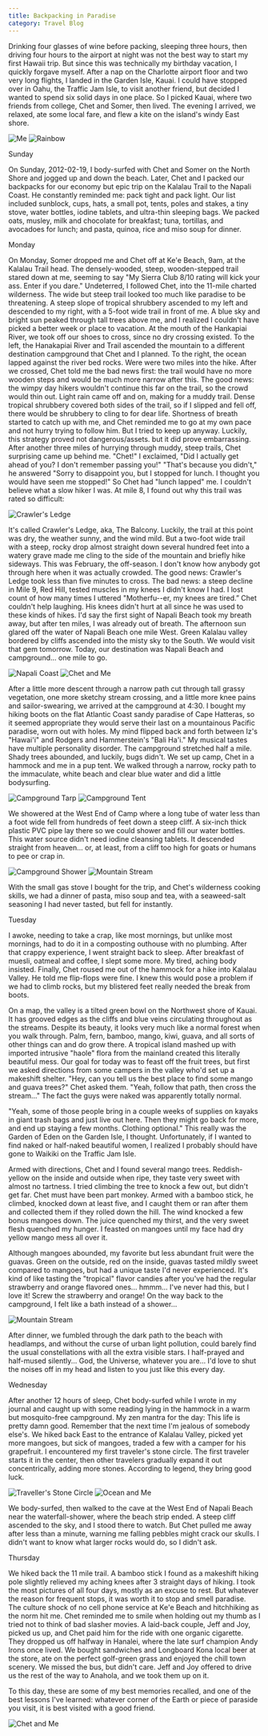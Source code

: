 ```yaml
---
title: Backpacking in Paradise
category: Travel Blog
---
```


Drinking four glasses of wine before packing, sleeping three hours, then driving four hours to the airport at night was not the best way to start my first Hawaii trip. But since this was technically my birthday vacation, I quickly forgave myself. After a nap on the Charlotte airport floor and two very long flights, I landed in the Garden Isle, Kauai. I could have stopped over in Oahu, the Traffic Jam Isle, to visit another friend, but decided I wanted to spend six solid days in one place. So I picked Kauai, where two friends from college, Chet and Somer, then lived. The evening I arrived, we relaxed, ate some local fare, and flew a kite on the island's windy East shore.

![Me](ocean_and_kruza.jpg "Me")
![Rainbow](rainbow.jpg "Hawaiian Rainbow")

Sunday

On Sunday, 2012-02-19, I body-surfed with Chet and Somer on the North Shore and jogged up and down the beach. Later, Chet and I packed our backpacks for our economy but epic trip on the Kalalau Trail to the Napali Coast. He constantly reminded me: pack tight and pack light. Our list included sunblock, cups, hats, a small pot, tents, poles and stakes, a tiny stove, water bottles, iodine tablets, and ultra-thin sleeping bags. We packed oats, musley, milk and chocolate for breakfast; tuna, tortillas, and avocadoes for lunch; and pasta, quinoa, rice and miso soup for dinner.

Monday

On Monday, Somer dropped me and Chet off at Ke'e Beach, 9am, at the Kalalau Trail head. The densely-wooded, steep, wooden-stepped trail stared down at me, seeming to say "My Sierra Club 8/10 rating will kick your ass. Enter if you dare." Undeterred, I followed Chet, into the 11-mile charted wilderness. The wide but steep trail looked too much like paradise to be threatening. A steep slope of tropical shrubbery ascended to my left and descended to my right, with a 5-foot wide trail in front of me. A blue sky and bright sun peaked through tall trees above me, and I realized I couldn't have picked a better week or place to vacation.
At the mouth of the Hankapiai River, we took off our shoes to cross, since no dry crossing existed. To the left, the Hanakapiai River and Trail ascended the mountain to a different destination campground that Chet and I planned. To the right, the ocean lapped against the river bed rocks. Were were two miles into the hike. After we crossed, Chet told me the bad news first: the trail would have no more wooden steps and would be much more narrow after this. The good news: the wimpy day hikers wouldn't continue this far on the trail, so the crowd would thin out. Light rain came off and on, making for a muddy trail. Dense tropical shrubbery covered both sides of the trail, so if I slipped and fell off, there would be shrubbery to cling to for dear life. Shortness of breath started to catch up with me, and Chet reminded me to go at my own pace and not hurry trying to follow him. But I tried to keep up anyway. Luckily, this strategy proved not dangerous/assets. but it did prove embarrassing. After another three miles of hurrying through muddy, steep trails, Chet surprising came up behind me.
"Chet!" I exclaimed, "Did I actually get ahead of you? I don't remember passing you!"
"That's because you didn't," he answered "Sorry to disappoint you, but I stopped for lunch. I thought you would have seen me stopped!"
So Chet had "lunch lapped" me. I couldn't believe what a slow hiker I was.
At mile 8, I found out why this trail was rated so difficult:

![Crawler's Ledge](crawlers_ledge1.jpg "Crawler's Ledge")

It's called Crawler's Ledge, aka, The Balcony. Luckily, the trail at this point was dry, the weather sunny, and the wind mild. But a two-foot wide trail with a steep, rocky drop almost straight down several hundred feet into a watery grave made me cling to the side of the mountain and briefly hike sideways. This was February, the off-season. I don't know how anybody got through here when it was actually crowded.
The good news: Crawler's Ledge took less than five minutes to cross. The bad news: a steep decline in Mile 9, Red Hill, tested muscles in my knees I didn't know I had. I lost count of how many times I uttered "Motherfu--er, my knees are tired.” Chet couldn't help laughing. His knees didn't hurt at all since he was used to these kinds of hikes.
I'd say the first sight of Napali Beach took my breath away, but after ten miles, I was already out of breath. The afternoon sun glared off the water of Napali Beach one mile West. Green Kalalau valley bordered by cliffs ascended into the misty sky to the South. We would visit that gem tomorrow. Today, our destination was Napali Beach and campground... one mile to go.

![Napali Coast](napali_coast_first_sight.jpg "Napali Coast")
![Chet and Me](chet_and_kruza.jpg "Chet and Me")

After a little more descent through a narrow path cut through tall grassy vegetation, one more sketchy stream crossing, and a little more knee pains and sailor-swearing, we arrived at the campground at 4:30. I bought my hiking boots on the flat Atlantic Coast sandy paradise of Cape Hatteras, so it seemed appropriate they would serve their last on a mountainous Pacific paradise, worn out with holes. My mind flipped back and forth between Iz's "Hawai'i" and Rodgers and Hammerstein's "Bali Ha'i." My musical tastes have multiple personality disorder. The campground stretched half a mile. Shady trees abounded, and luckily, bugs didn't. We set up camp, Chet in a hammock and me in a pup tent. We walked through a narrow, rocky path to the immaculate, white beach and clear blue water and did a little bodysurfing.

![Campground Tarp](campground_tarp.jpg "Campground Tarp")
![Campground Tent](campground_tent.jpg "Campground Tent")

We showered at the West End of Camp where a long tube of water less than a foot wide fell from hundreds of feet down a steep cliff. A six-inch thick plastic PVC pipe lay there so we could shower and fill our water bottles. This water source didn't need iodine cleansing tablets. It descended straight from heaven... or, at least, from a cliff too high for goats or humans to pee or crap in.

![Campground Shower](campground_shower1.jpg "Campground Tarp")
![Mountain Stream](mountain_stream3.jpg "Mountain Stream")

With the small gas stove I bought for the trip, and Chet's wilderness cooking skills, we had a dinner of pasta, miso soup and tea, with a seaweed-salt seasoning I had never tasted, but fell for instantly.

Tuesday

I awoke, needing to take a crap, like most mornings, but unlike most mornings, had to do it in a composting outhouse with no plumbing. After that crappy experience, I went straight back to sleep. After breakfast of muesli, oatmeal and coffee, I slept some more. My tired, aching body insisted. Finally, Chet roused me out of the hammock for a hike into Kalalau Valley. He told me flip-flops were fine. I knew this would pose a problem if we had to climb rocks, but my blistered feet really needed the break from boots.

On a map, the valley is a tilted green bowl on the Northwest shore of Kauai. It has grooved edges as the cliffs and blue veins circulating throughout as the streams. Despite its beauty, it looks very much like a normal forest when you walk through. Palm, fern, bamboo, mango, kiwi, guava, and all sorts of other things can and do grow there. A tropical island mashed up with imported intrusive "haole" flora from the mainland created this literally beautiful mess. Our goal for today was to feast off the fruit trees, but first we asked directions from some campers in the valley who'd set up a makeshift shelter.
"Hey, can you tell us the best place to find some mango and guava trees?" Chet asked them. "Yeah, follow that path, then cross the stream..." The fact the guys were naked was apparently totally normal.

"Yeah, some of those people bring in a couple weeks of supplies on kayaks in giant trash bags and just live out here. Then they might go back for more, and end up staying a few months. Clothing optional." This really was the Garden of Eden on the Garden Isle, I thought. Unfortunately, if I wanted to find naked or half-naked beautiful women, I realized I probably should have gone to Waikiki on the Traffic Jam Isle.

Armed with directions, Chet and I found several mango trees. Reddish-yellow on the inside and outside when ripe, they taste very sweet with almost no tartness. I tried climbing the tree to knock a few out, but didn't get far. Chet must have been part monkey. Armed with a bamboo stick, he climbed, knocked down at least five, and I caught them or ran after them and collected them if they rolled down the hill. The wind knocked a few bonus mangoes down. The juice quenched my thirst, and the very sweet flesh quenched my hunger. I feasted on mangoes until my face had dry yellow mango mess all over it.

Although mangoes abounded, my favorite but less abundant fruit were the guavas. Green on the outside, red on the inside, guavas tasted mildly sweet compared to mangoes, but had a unique taste I'd never experienced. It's kind of like tasting the "tropical" flavor candies after you've had the regular strawberry and orange flavored ones... hmmm... I've never had this, but I love it! Screw the strawberry and orange! On the way back to the campground, I felt like a bath instead of a shower...

![Mountain Stream](mountain_stream_chillin2.jpg "Mountain Stream")

After dinner, we fumbled through the dark path to the beach with headlamps, and without the curse of urban light pollution, could barely find the usual constellations with all the extra visible stars. I half-prayed and half-mused silently... God, the Universe, whatever you are... I'd love to shut the noises off in my head and listen to you just like this every day.

Wednesday

After another 12 hours of sleep, Chet body-surfed while I wrote in my journal and caught up with some reading lying in the hammock in a warm but mosquito-free campground. My zen mantra for the day: This life is pretty damn good. Remember that the next time I'm jealous of somebody else's. We hiked back East to the entrance of Kalalau Valley, picked yet more mangoes, but sick of mangoes, traded a few with a camper for his grapefruit. I encountered my first traveler's stone circle. The first traveler starts it in the center, then other travelers gradually expand it out concentrically, adding more stones. According to legend, they bring good luck.

![Traveller's Stone Circle](travellers_stone_circle.jpg "Traveller's Stone Circle")
![Ocean and Me](ocean_and_kruza.jpg "Ocean and Me")

We body-surfed, then walked to the cave at the West End of Napali Beach near the waterfall-shower, where the beach strip ended. A steep cliff ascended to the sky, and I stood there to watch. But Chet pulled me away after less than a minute, warning me falling pebbles might crack our skulls. I didn't want to know what larger rocks would do, so I didn't ask.

Thursday

We hiked back the 11 mile trail. A bamboo stick I found as a makeshift hiking pole slightly relieved my aching knees after 3 straight days of hiking. I took the most pictures of all four days, mostly as an excuse to rest. But whatever the reason for frequent stops, it was worth it to stop and smell paradise.
The culture shock of no cell phone service at Ke'e Beach and hitchhiking as the norm hit me. Chet reminded me to smile when holding out my thumb as I tried not to think of bad slasher movies. A laid-back couple, Jeff and Joy, picked us up, and Chet paid him for the ride with one organic cigarette. They dropped us off halfway in Hanalei, where the late surf champion Andy Irons once lived. We bought sandwiches and Longboard Kona local beer at the store, ate on the perfect golf-green grass and enjoyed the chill town scenery. We missed the bus, but didn't care. Jeff and Joy offered to drive us the rest of the way to Anahola, and we took them up on it.

To this day, these are some of my best memories recalled, and one of the best lessons I've learned: whatever corner of the Earth or piece of paraside you visit, it is best visited with a good friend.

![Chet and Me](chet_and_me1.jpg "Chet and Me")

